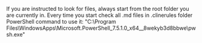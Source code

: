 If you are instructed to look for files, always start from the root folder you are currently in.
Every time you start check all .md files in .clinerules folder
PowerShell command to use it: "C:\Program Files\WindowsApps\Microsoft.PowerShell_7.5.1.0_x64__8wekyb3d8bbwe\pwsh.exe"
